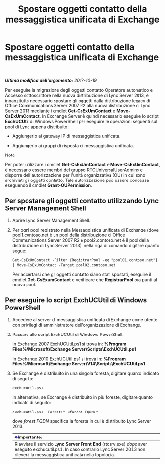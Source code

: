 ﻿---
title: Spostare oggetti contatto della messaggistica unificata di Exchange
TOCTitle: Spostare oggetti contatto della messaggistica unificata di Exchange
ms:assetid: 35c7e987-41b5-4798-b617-3303f20e52e3
ms:mtpsurl: https://technet.microsoft.com/it-it/library/JJ688022(v=OCS.15)
ms:contentKeyID: 49887519
ms.date: 08/24/2015
mtps_version: v=OCS.15
ms.translationtype: HT
---

# Spostare oggetti contatto della messaggistica unificata di Exchange

 

_**Ultima modifica dell'argomento:** 2012-10-19_

Per eseguire la migrazione degli oggetti contatto Operatore automatico e Accesso sottoscrittore nella nuova distribuzione di Lync Server 2013, è innanzitutto necessario spostare gli oggetti dalla distribuzione legacy di Office Communications Server 2007 R2 alla nuova distribuzione di Lync Server 2013 mediante i cmdlet **Get-CsExUmContact** e **Move-CsExUmContact**. In Exchange Server è quindi necessario eseguire lo script **ExchUCUtil** di Windows PowerShell per eseguire le operazioni seguenti sul pool di Lync appena distribuito:

  - Aggiungerlo ai gateway IP di messaggistica unificata.

  - Aggiungerlo ai gruppi di risposta di messaggistica unificata.


> [!NOTE]
> Per poter utilizzare i cmdlet <STRONG>Get-CsExUmContact</STRONG> e <STRONG>Move-CsExUmContact</STRONG>, è necessario essere membri del gruppo RTCUniversalUserAdmins e disporre dell'autorizzazione per l'unità organizzativa (OU) in cui sono archiviati gli oggetti contatto. Tale autorizzazione può essere concessa eseguendo il cmdlet <STRONG>Grant-OUPermission</STRONG>.



## Per spostare gli oggetti contatto utilizzando Lync Server Management Shell

1.  Aprire Lync Server Management Shell.

2.  Per ogni pool registrato nella Messaggistica unificata di Exchange (dove pool1.contoso.net è un pool della distribuzione di Office Communications Server 2007 R2 e pool2.contoso.net è il pool della distribuzione di Lync Server 2013), nella riga di comando digitare quanto segue:
    
        Get-CsExUmContact -Filter {RegistrarPool -eq "pool01.contoso.net"} | Move-CsExUmContact -Target pool02.contoso.net
    
    Per accertarsi che gli oggetti contatto siano stati spostati, eseguire il cmdlet **Get-CsExumContact** e verificare che **RegistrarPool** ora punti al nuovo pool.

## Per eseguire lo script ExchUCUtil di Windows PowerShell

1.  Accedere al server di messaggistica unificata di Exchange come utente con privilegi di amministratore dell'organizzazione di Exchange.

2.  Passare allo script ExchUCUtil di Windows PowerShell.
    
    In Exchange 2007 ExchUCUtil.ps1 si trova in: **%Program Files%\\Microsoft\\Exchange Server\\Scripts\\ExchUCUtil.ps1**
    
    In Exchange 2010 ExchUCUtil.ps1 si trova in: **%Program Files%\\Microsoft\\Exchange Server\\V14\\Scripts\\ExchUCUtil.ps1**

3.  Se Exchange è distribuito in una singola foresta, digitare quanto indicato di seguito:
    
        exchucutil.ps1
    
    In alternativa, se Exchange è distribuito in più foreste, digitare quanto indicato di seguito:
    
        exchucutil.ps1 -Forest:" <forest FQDN>"
    
    dove *forest FQDN* specifica la foresta in cui è distribuito Lync Server 2013.
    
    <table>
    <thead>
    <tr class="header">
    <th><img src="images/Gg412908.important(OCS.15).gif" title="important" alt="important" />Importante:</th>
    </tr>
    </thead>
    <tbody>
    <tr class="odd">
    <td>Riavviare il servizio <strong>Lync Server Front End</strong> (rtcsrv.exe) <em>dopo</em> aver eseguito exchucutil.ps1. In caso contrario Lync Server 2013 non rileverà la messaggistica unificata nella topologia.</td>
    </tr>
    </tbody>
    </table>

